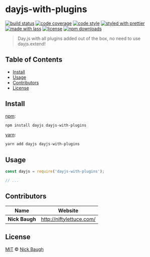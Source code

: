# dayjs-with-plugins

[![build status](https://img.shields.io/travis/com/niftylettuce/dayjs-with-plugins.svg)](https://travis-ci.com/niftylettuce/dayjs-with-plugins)
[![code coverage](https://img.shields.io/codecov/c/github/niftylettuce/dayjs-with-plugins.svg)](https://codecov.io/gh/niftylettuce/dayjs-with-plugins)
[![code style](https://img.shields.io/badge/code_style-XO-5ed9c7.svg)](https://github.com/sindresorhus/xo)
[![styled with prettier](https://img.shields.io/badge/styled_with-prettier-ff69b4.svg)](https://github.com/prettier/prettier)
[![made with lass](https://img.shields.io/badge/made_with-lass-95CC28.svg)](https://lass.js.org)
[![license](https://img.shields.io/github/license/niftylettuce/dayjs-with-plugins.svg)](LICENSE)
[![npm downloads](https://img.shields.io/npm/dt/dayjs-with-plugins.svg)](https://npm.im/dayjs-with-plugins)

> Day.js with all plugins added out of the box, no need to use dayjs.extend!


## Table of Contents

* [Install](#install)
* [Usage](#usage)
* [Contributors](#contributors)
* [License](#license)


## Install

[npm][]:

```sh
npm install dayjs dayjs-with-plugins
```

[yarn][]:

```sh
yarn add dayjs dayjs-with-plugins
```


## Usage

```js
const dayjs = require('dayjs-with-plugins');

// ...
```


## Contributors

| Name           | Website                    |
| -------------- | -------------------------- |
| **Nick Baugh** | <http://niftylettuce.com/> |


## License

[MIT](LICENSE) © [Nick Baugh](http://niftylettuce.com/)


## 

[npm]: https://www.npmjs.com/

[yarn]: https://yarnpkg.com/
